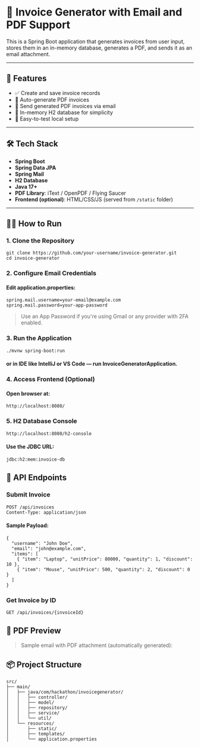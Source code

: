 # 🧾 Invoice Generator with Email and PDF Support

This is a Spring Boot application that generates invoices from user input, stores them in an in-memory database, generates a PDF, and sends it as an email attachment.

---

## 🚀 Features

- ✅ Create and save invoice records
- 📄 Auto-generate PDF invoices
- 📧 Send generated PDF invoices via email
- 💾 In-memory H2 database for simplicity
- 🧪 Easy-to-test local setup

---

## 🛠️ Tech Stack

- **Spring Boot**
- **Spring Data JPA**
- **Spring Mail**
- **H2 Database**
- **Java 17+**
- **PDF Library**: iText / OpenPDF / Flying Saucer
- **Frontend (optional)**: HTML/CSS/JS (served from `/static` folder)

---

## 🧑‍💻 How to Run

### 1. Clone the Repository

```
git clone https://github.com/your-username/invoice-generator.git
cd invoice-generator
```

### 2. Configure Email Credentials

#### Edit application.properties:

```
spring.mail.username=your-email@example.com
spring.mail.password=your-app-password
```
> Use an App Password if you're using Gmail or any provider with 2FA enabled.

### 3. Run the Application

```./mvnw spring-boot:run```

#### or in IDE like IntelliJ or VS Code — run InvoiceGeneratorApplication.

### 4. Access Frontend (Optional)

#### Open browser at:

```http://localhost:8080/```

### 5. H2 Database Console

```http://localhost:8080/h2-console```

#### Use the JDBC URL:
```jdbc:h2:mem:invoice-db```

## 🧾 API Endpoints
### Submit Invoice

```
POST /api/invoices
Content-Type: application/json
```

#### Sample Payload:

```
{
  "username": "John Doe",
  "email": "john@example.com",
  "items": [
    { "item": "Laptop", "unitPrice": 80000, "quantity": 1, "discount": 10 },
    { "item": "Mouse", "unitPrice": 500, "quantity": 2, "discount": 0 }
  ]
}
```

### Get Invoice by ID

```
GET /api/invoices/{invoiceId}
```

## 📎 PDF Preview

>Sample email with PDF attachment (automatically generated):

## 📦 Project Structure

```
src/
├── main/
│   ├── java/com/hackathon/invoicegenerator/
│   │   ├── controller/
│   │   ├── model/
│   │   ├── repository/
│   │   ├── service/
│   │   └── util/
│   └── resources/
│       ├── static/
│       ├── templates/
│       └── application.properties
```